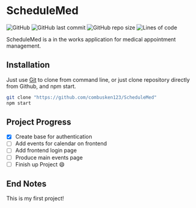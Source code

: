 # ScheduleMed
![GitHub](https://img.shields.io/github/license/combusken123/ScheduleMed)
![GitHub last commit](https://img.shields.io/github/last-commit/combusken123/ScheduleMed)
![GitHub repo size](https://img.shields.io/github/repo-size/combusken123/ScheduleMed)
![Lines of code](https://img.shields.io/tokei/lines/github/combusken123/ScheduleMed)

ScheduleMed is a in the works application for medical appointment management.

## Installation

Just use [Git](https://git-scm.com/) to clone from command line, or just clone repository directly from Github, and npm start.
```bash
git clone "https://github.com/combusken123/ScheduleMed"
npm start
```

## Project Progress

 - [X] Create base for authentication
 - [ ] Add events for calendar on frontend
 - [ ] Add frontend login page
 - [ ] Produce main events page
 - [ ] Finish up Project 😄

## End Notes

This is my first project!
